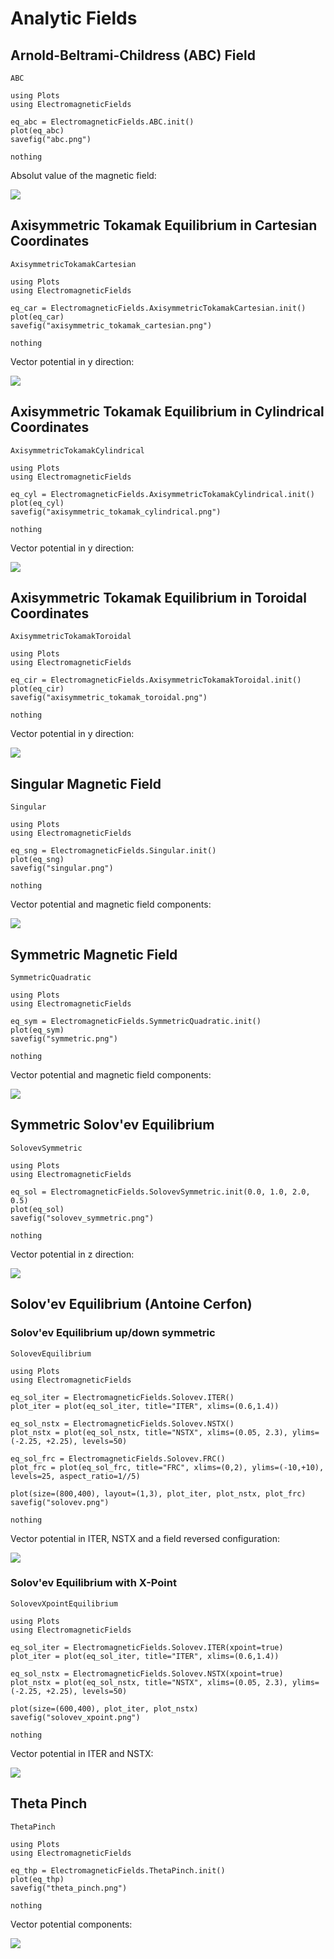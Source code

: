 
# Analytic Fields


## Arnold-Beltrami-Childress (ABC) Field

```@docs
ABC
```
```@eval
using Plots
using ElectromagneticFields

eq_abc = ElectromagneticFields.ABC.init()
plot(eq_abc)
savefig("abc.png")

nothing
```

Absolut value of the magnetic field:

![](abc.png)



## Axisymmetric Tokamak Equilibrium in Cartesian Coordinates

```@docs
AxisymmetricTokamakCartesian
```
```@eval
using Plots
using ElectromagneticFields

eq_car = ElectromagneticFields.AxisymmetricTokamakCartesian.init()
plot(eq_car)
savefig("axisymmetric_tokamak_cartesian.png")

nothing
```

Vector potential in y direction:

![](axisymmetric_tokamak_cartesian.png)



## Axisymmetric Tokamak Equilibrium in Cylindrical Coordinates

```@docs
AxisymmetricTokamakCylindrical
```
```@eval
using Plots
using ElectromagneticFields

eq_cyl = ElectromagneticFields.AxisymmetricTokamakCylindrical.init()
plot(eq_cyl)
savefig("axisymmetric_tokamak_cylindrical.png")

nothing
```

Vector potential in y direction:

![](axisymmetric_tokamak_cylindrical.png)



## Axisymmetric Tokamak Equilibrium in Toroidal Coordinates

```@docs
AxisymmetricTokamakToroidal
```
```@eval
using Plots
using ElectromagneticFields

eq_cir = ElectromagneticFields.AxisymmetricTokamakToroidal.init()
plot(eq_cir)
savefig("axisymmetric_tokamak_toroidal.png")

nothing
```

Vector potential in y direction:

![](axisymmetric_tokamak_toroidal.png)



## Singular Magnetic Field

```@docs
Singular
```
```@eval
using Plots
using ElectromagneticFields

eq_sng = ElectromagneticFields.Singular.init()
plot(eq_sng)
savefig("singular.png")

nothing
```

Vector potential and magnetic field components:

![](singular.png)



## Symmetric Magnetic Field

```@docs
SymmetricQuadratic
```
```@eval
using Plots
using ElectromagneticFields

eq_sym = ElectromagneticFields.SymmetricQuadratic.init()
plot(eq_sym)
savefig("symmetric.png")

nothing
```

Vector potential and magnetic field components:

![](symmetric.png)



## Symmetric Solov'ev Equilibrium

```@docs
SolovevSymmetric
```

```@eval
using Plots
using ElectromagneticFields

eq_sol = ElectromagneticFields.SolovevSymmetric.init(0.0, 1.0, 2.0, 0.5)
plot(eq_sol)
savefig("solovev_symmetric.png")

nothing
```

Vector potential in z direction:

![](solovev_symmetric.png)



## Solov'ev Equilibrium (Antoine Cerfon)

### Solov'ev Equilibrium up/down symmetric

```@docs
SolovevEquilibrium
```

```@eval
using Plots
using ElectromagneticFields

eq_sol_iter = ElectromagneticFields.Solovev.ITER()
plot_iter = plot(eq_sol_iter, title="ITER", xlims=(0.6,1.4))

eq_sol_nstx = ElectromagneticFields.Solovev.NSTX()
plot_nstx = plot(eq_sol_nstx, title="NSTX", xlims=(0.05, 2.3), ylims=(-2.25, +2.25), levels=50)

eq_sol_frc = ElectromagneticFields.Solovev.FRC()
plot_frc = plot(eq_sol_frc, title="FRC", xlims=(0,2), ylims=(-10,+10), levels=25, aspect_ratio=1//5)

plot(size=(800,400), layout=(1,3), plot_iter, plot_nstx, plot_frc)
savefig("solovev.png")

nothing
```

Vector potential in ITER, NSTX and a field reversed configuration:

![](solovev.png)



### Solov'ev Equilibrium with X-Point

```@docs
SolovevXpointEquilibrium
```

```@eval
using Plots
using ElectromagneticFields

eq_sol_iter = ElectromagneticFields.Solovev.ITER(xpoint=true)
plot_iter = plot(eq_sol_iter, title="ITER", xlims=(0.6,1.4))

eq_sol_nstx = ElectromagneticFields.Solovev.NSTX(xpoint=true)
plot_nstx = plot(eq_sol_nstx, title="NSTX", xlims=(0.05, 2.3), ylims=(-2.25, +2.25), levels=50)

plot(size=(600,400), plot_iter, plot_nstx)
savefig("solovev_xpoint.png")

nothing
```

Vector potential in ITER and NSTX:

![](solovev_xpoint.png)



## Theta Pinch

```@docs
ThetaPinch
```
```@eval
using Plots
using ElectromagneticFields

eq_thp = ElectromagneticFields.ThetaPinch.init()
plot(eq_thp)
savefig("theta_pinch.png")

nothing
```

Vector potential components:

![](theta_pinch.png)


